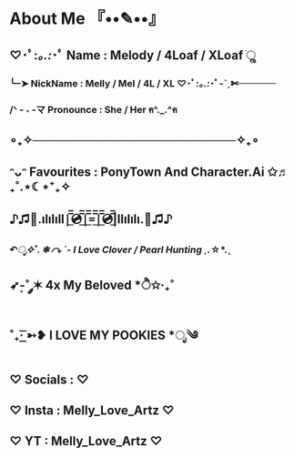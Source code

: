 # About Me 『••✎••』
## ♡･ﾟ:*｡.:*･ﾟ Name : Melody / 4Loaf / XLoaf ׂׂૢ
### ╰┈➤ NickName : Melly / Mel / 4L / XL ♡･ﾟ:*｡.:*･ﾟ-ˋˏ✄┈┈┈┈
### /ᐠ - ˕ -マ Pronounce : She / Her ฅ^._.^ฅ
## ∘₊✧────────────────────────✧₊∘
## ᵔᴗᵔ Favourites : PonyTown And Character.Ai ✩♬ ₊˚.⋆☾⋆⁺₊✧
## ♪♫🎵.ılılıll|̲̅̅💿̲̅̅|̲̅̅=̲̅̅|̲̅̅💿̲̅̅|llılılı.🎵♫♪
### ↶*ೃ✧˚. ❃ ↷ ˊ- I Love Clover / Pearl Hunting ¸.*☆*.¸⁭
## ➶-͙˚ ༘✶ 4x My Beloved *ੈ✩‧₊˚
## ˚₊· ͟͟͞͞➳❥ I LOVE MY POOKIES *ೃ༄
## ♡ Socials : ♡
## ♡ Insta : Melly_Love_Artz ♡
## ♡ YT : Melly_Love_Artz ♡
